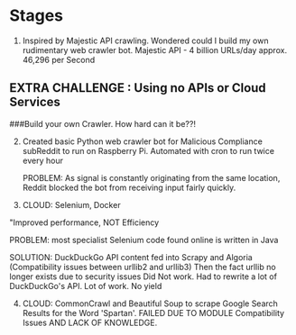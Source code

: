 # Stages


1. Inspired by Majestic API crawling. Wondered could I build my own rudimentary
web crawler bot. 
Majestic API - 4 billion URLs/day
	       approx. 46,296 per Second


## EXTRA CHALLENGE : Using no APIs or Cloud Services

###Build your own Crawler. How hard can it be??!


2. Created basic Python web crawler bot for Malicious Compliance subReddit
to run on Raspberry Pi. Automated with cron to run twice every hour


	PROBLEM: As signal is constantly originating from the same location,
		Reddit blocked the bot from receiving input fairly quickly.


3. CLOUD: Selenium, Docker  

"Improved performance, NOT Efficiency

PROBLEM: most specialist Selenium code found online is written in Java

SOLUTION: DuckDuckGo API content fed into Scrapy and Algoria (Compatibility issues between urllib2 and urllib3) Then the fact urllib no longer exists due to security issues
Did Not work. Had to rewrite a lot of DuckDuckGo's API. Lot of work. No yield

4. CLOUD: CommonCrawl and Beautiful Soup to scrape Google Search Results for the Word 'Spartan'. FAILED DUE TO MODULE Compatibility Issues AND LACK OF KNOWLEDGE.
